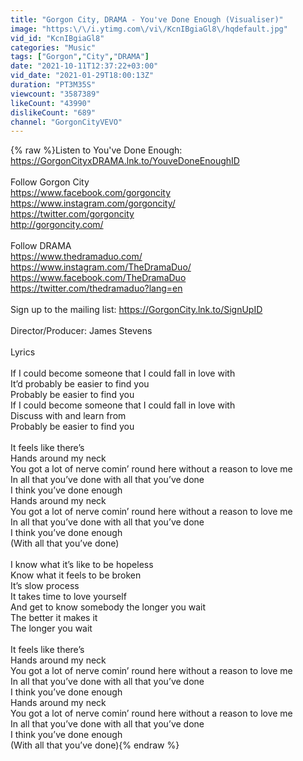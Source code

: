 ```yaml
---
title: "Gorgon City, DRAMA - You've Done Enough (Visualiser)"
image: "https:\/\/i.ytimg.com\/vi\/KcnIBgiaGl8\/hqdefault.jpg"
vid_id: "KcnIBgiaGl8"
categories: "Music"
tags: ["Gorgon","City","DRAMA"]
date: "2021-10-11T12:37:22+03:00"
vid_date: "2021-01-29T18:00:13Z"
duration: "PT3M35S"
viewcount: "3587389"
likeCount: "43990"
dislikeCount: "689"
channel: "GorgonCityVEVO"
---
```

{% raw %}Listen to You've Done Enough: <a rel="nofollow" target="blank" href="https://GorgonCityxDRAMA.lnk.to/YouveDoneEnoughID">https://GorgonCityxDRAMA.lnk.to/YouveDoneEnoughID</a><br /><br />Follow Gorgon City<br /><a rel="nofollow" target="blank" href="https://www.facebook.com/gorgoncity​">https://www.facebook.com/gorgoncity​</a><br /><a rel="nofollow" target="blank" href="https://www.instagram.com/gorgoncity/​">https://www.instagram.com/gorgoncity/​</a><br /><a rel="nofollow" target="blank" href="https://twitter.com/gorgoncity​">https://twitter.com/gorgoncity​</a><br /><a rel="nofollow" target="blank" href="http://gorgoncity.com/​">http://gorgoncity.com/​</a><br /><br />Follow DRAMA<br /><a rel="nofollow" target="blank" href="https://www.thedramaduo.com/">https://www.thedramaduo.com/</a><br /><a rel="nofollow" target="blank" href="https://www.instagram.com/TheDramaDuo/">https://www.instagram.com/TheDramaDuo/</a><br /><a rel="nofollow" target="blank" href="https://www.facebook.com/TheDramaDuo">https://www.facebook.com/TheDramaDuo</a><br /><a rel="nofollow" target="blank" href="https://twitter.com/thedramaduo?lang=en">https://twitter.com/thedramaduo?lang=en</a><br /><br />Sign up to the mailing list: <a rel="nofollow" target="blank" href="https://GorgonCity.lnk.to/SignUpID​">https://GorgonCity.lnk.to/SignUpID​</a><br /><br />Director/Producer: James Stevens<br /><br />Lyrics<br /><br />If I could become someone that I could fall in love with<br />It’d probably be easier to find you<br />Probably be easier to find you<br />If I could become someone that I could fall in love with<br />Discuss with and learn from<br />Probably be easier to find you<br /><br />It feels like there’s<br />Hands around my neck<br />You got a lot of nerve comin’ round here without a reason to love me<br />In all that you’ve done with all that you’ve done<br />I think you’ve done enough<br />Hands around my neck<br />You got a lot of nerve comin’ round here without a reason to love me<br />In all that you’ve done with all that you’ve done<br />I think you’ve done enough<br />(With all that you’ve done)<br /><br />I know what it’s like to be hopeless<br />Know what it feels to be broken<br />It’s slow process<br />It takes time to love yourself<br />And get to know somebody the longer you wait<br />The better it makes it<br />The longer you wait <br /><br />It feels like there’s<br />Hands around my neck<br />You got a lot of nerve comin’ round here without a reason to love me<br />In all that you’ve done with all that you’ve done<br />I think you’ve done enough<br />Hands around my neck<br />You got a lot of nerve comin’ round here without a reason to love me<br />In all that you’ve done with all that you’ve done<br />I think you’ve done enough<br />(With all that you’ve done){% endraw %}

